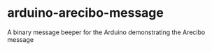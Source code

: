 arduino-arecibo-message
=======================

A binary message beeper for the Arduino demonstrating the Arecibo message
